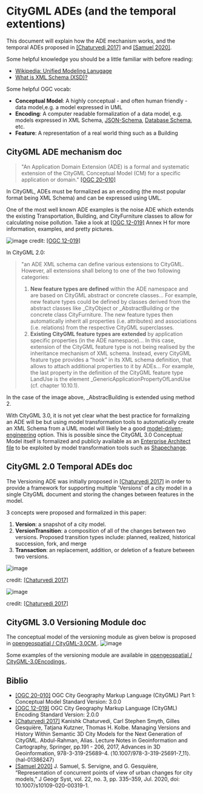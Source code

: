 # CityGML ADEs (and the temporal extentions)

This document will explain how the ADE mechanism works, and the temporal ADEs proposed in [[Chaturvedi 2017]](https://hal.archives-ouvertes.fr/hal-01386247/document) and [[Samuel 2020]](https://hal.archives-ouvertes.fr/hal-02454953/file/article.pdf).

Some helpful knowledge you should be a little familiar with before reading:
- [Wikipedia: Unified Modeling Lanugage](https://en.wikipedia.org/wiki/Unified_Modeling_Language)
- [What is XML Schema (XSD)?](https://docs.microsoft.com/en-us/previous-versions/windows/desktop/ms765537%28v=vs.85%29)

Some helpful OGC vocab:
- **Conceptual Model**: A highly conceptual - and often human friendly - data model,e.g. a model expressed in UML
- **Encoding**: A computer readable formalization of a data model, e.g. models expressed in XML Schema, [JSON-Schema](https://json-schema.org/), [Database Schema](https://www.ibm.com/cloud/learn/database-schema), etc.
- **Feature**: A representation of a real world thing such as a Building


## CityGML ADE mechanism doc
> "An Application Domain Extension (ADE) is a formal and systematic extension of the CityGML Conceptual Model (CM) for a specific application or domain." [[OGC 20-010]](https://docs.ogc.org/is/20-010/20-010.html)

In CityGML, ADEs must be formalized as an encoding (the most popular format being XML Schema) and can be expressed using UML.

One of the most well known ADE examples is the noise ADE which extends the existing Transportation, Building, and CityFurniture classes to allow for calculating noise pollution. Take a look at [[OGC 12-019]](https://portal.ogc.org/files/?artifact_id=47842) Annex H for more information, examples, and pretty pictures.

![image](https://user-images.githubusercontent.com/23373264/150370813-408c7c87-b3b8-47e1-bb82-d68f16443eae.png)
credit: [[OGC 12-019]](https://portal.ogc.org/files/?artifact_id=47842)

In CityGML 2.0:
> "an ADE XML schema can define various extensions to CityGML. However, all extensions shall belong to one of the two following categories:
> 1. **New feature types are defined** within the ADE namespace and are based on CityGML abstract or concrete classes... For example, new feature types could be defined by classes derived from the abstract classes like \_CityObject or \_AbstractBuilding or the concrete class CityFurniture. The new feature types then automatically inherit all properties (i.e. attributes) and associations (i.e. relations) from the respective CityGML superclasses.
> 2. **Existing CityGML feature types are extended** by application specific properties (in the ADE namespace)... In this case, extension of the CityGML feature type is not being realised by the inheritance mechanism of XML schema. Instead, every CityGML feature type provides a “hook” in its XML schema definition, that allows to attach additional properties to it by ADEs... For example, the last property in the definition of the CityGML feature type LandUse is the element _GenericApplicationPropertyOfLandUse (cf. chapter 10.10.1).

In the case of the image above, \_AbstracBuilding is extended using method 2.

With CityGML 3.0, it is not yet clear what the best practice for formalizing an ADE will be but using model transformation tools to automatically create an XML Schema from a UML model will likely be a good [model-driven-engineering](https://en.wikipedia.org/wiki/Model-driven_engineering) option. This is possible since the CityGML 3.0 Conceptual Model itself is formalized and publicly available as an [Enterprise Architect file](https://github.com/opengeospatial/CityGML-3.0CM/releases/download/3.0.0-final.2021.02.23/CityGML_3.0_Consolidated_Draft.eap) to be exploited by model transformation tools such as [Shapechange](https://shapechange.net/).

## CityGML 2.0 Temporal ADEs doc
The Versioning ADE was initially proposed in [[Chaturvedi 2017]](https://hal.archives-ouvertes.fr/hal-01386247/document) in order to provide a framework for supporting multiple 'Versions' of a city model in a single CityGML document and storing the changes between features in the model.

3 concepts were proposed and formalized in this paper:
1. **Version**: a snapshot of a city model.
2. **VersionTransition**: a composition of all of the changes between two versions. Proposed transition types include: planned, realized, historical succession, fork, and merge 
3. **Transaction**: an replacement, addition, or deletion of a feature between two versions. 

![image](https://user-images.githubusercontent.com/23373264/150381878-a5ee9379-77b5-4540-b5e6-c3b2cb8a091e.png)

credit: [[Chaturvedi 2017]](https://hal.archives-ouvertes.fr/hal-01386247/document)

![image](https://user-images.githubusercontent.com/23373264/150382089-b97df4de-c889-4069-a11a-d3aa15335dff.png)

credit: [[Chaturvedi 2017]](https://hal.archives-ouvertes.fr/hal-01386247/document)

## CityGML 3.0 Versioning Module doc

The conceptual model of the versioning module as given below is proposed in [ opengeospatial /
CityGML-3.0CM ](https://github.com/opengeospatial/CityGML-3.0CM/blob/master/Conceptual%20Model/CityGML_3.0_UML-Diagrams.pdf).
![image](https://user-images.githubusercontent.com/8275121/150493650-78704aa5-dc8a-4d15-b482-f741d09447ef.png)

Some examples of the versioning module are available in [ opengeospatial /
CityGML-3.0Encodings
](https://github.com/opengeospatial/CityGML-3.0Encodings/tree/master/CityGML/Examples/Versioning). 

## Biblio
- [[OGC 20-010]](https://docs.ogc.org/is/20-010/20-010.html) OGC City Geography Markup Language (CityGML) Part 1: Conceptual Model Standard Version: 3.0.0
- [[OGC 12-019]](https://portal.ogc.org/files/?artifact_id=47842) OGC City Geography Markup Language (CityGML) Encoding Standard Version: 2.0.0
- [[Chaturvedi 2017]](https://hal.archives-ouvertes.fr/hal-01386247/document) Kanishk Chaturvedi, Carl Stephen Smyth, Gilles Gesquière, Tatjana Kutzner, Thomas H. Kolbe. Managing Versions and History Within Semantic 3D City Models for the Next Generation of CityGML. Abdul-Rahman, Alias. Lecture Notes in Geoinformation and Cartography, Springer, pp.191 - 206, 2017, Advances in 3D Geoinformation, 978-3-319-25689-4. ⟨10.1007/978-3-319-25691-7_11⟩. ⟨hal-01386247⟩
- [[Samuel 2020]](https://hal.archives-ouvertes.fr/hal-02454953/file/article.pdf) J. Samuel, S. Servigne, and G. Gesquière, “Representation of concurrent points of view of urban changes for city models,” J Geogr Syst, vol. 22, no. 3, pp. 335–359, Jul. 2020, doi: 10.1007/s10109-020-00319-1.

